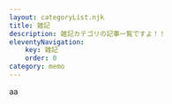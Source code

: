 ```yaml
---
layout: categoryList.njk
title: 雑記
description: 雑記カテゴリの記事一覧ですよ！！
eleventyNavigation:
    key: 雑記
    order: 0
category: memo
---
```


aa
